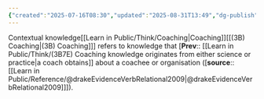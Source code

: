 ```yaml
---
{"created":"2025-07-16T08:30","updated":"2025-08-31T13:49","dg-publish":true,"dg-permalink":"3b7e4-coaching-contextual-knowledge","id":"3b7e4","dg-path":"Think/(3B7E4) Coaching contextual knowledge.md","permalink":"/3b7e4-coaching-contextual-knowledge/","dgPassFrontmatter":true,"noteIcon":"1"}
---
```


Contextual knowledge[[Learn in Public/Think/Coaching\|Coaching]][[(3B) Coaching\|(3B) Coaching]]] refers to knowledge that [**Prev**:: [[Learn in Public/Think/(3B7E) Coaching knowledge originates from either science or practice\|a coach obtains]] about a coachee or organisation ([**source**:: [[Learn in Public/Reference/@drakeEvidenceVerbRelational2009\|@drakeEvidenceVerbRelational2009]]]). 



